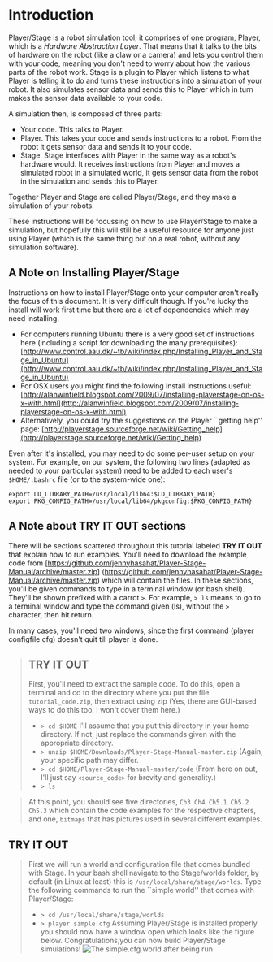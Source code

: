 # Introduction

Player/Stage is a robot simulation tool, it comprises of one program,
Player, which is a *Hardware Abstraction Layer*. That means that it
talks to the bits of hardware on the robot (like a claw or a camera) and
lets you control them with your code, meaning you don't need to worry about
how the various parts of the robot work. Stage is a plugin to Player which
listens to what Player is telling it to do and turns these instructions
into a simulation of your robot. It also simulates sensor data and sends
this to Player which in turn makes the sensor data available to your code.

A simulation then, is composed of three parts:
* Your code. This talks to Player.
* Player. This takes your code and sends instructions to a robot. From the robot it gets sensor data and sends it to your code.
* Stage. Stage interfaces with Player in the same way as a robot's hardware would. It receives instructions from Player and moves a simulated robot in a simulated world, it gets sensor data from the robot in the simulation and sends this to Player.

Together Player and Stage are called Player/Stage, and they make a simulation of your robots.

These instructions will be focussing on how to use Player/Stage to make a
simulation, but hopefully this will still be a useful resource for anyone
just using Player (which is the same thing but on a real robot, without any simulation software).

## A Note on Installing Player/Stage
Instructions on how to install Player/Stage onto your computer aren't really the focus of this document. It is very difficult though. If you're lucky the install will work first time but there are a lot of dependencies which may need installing. 
* For computers running Ubuntu there is a very good set of instructions here (including a script for downloading the many prerequisites): [http://www.control.aau.dk/~tb/wiki/index.php/Installing_Player_and_Stage_in_Ubuntu](http://www.control.aau.dk/~tb/wiki/index.php/Installing_Player_and_Stage_in_Ubuntu)
* For OSX users you might find the following install instructions useful:
[http://alanwinfield.blogspot.com/2009/07/installing-playerstage-on-os-x-with.html](http://alanwinfield.blogspot.com/2009/07/installing-playerstage-on-os-x-with.html)
* Alternatively, you could try the suggestions on the Player ``getting help'' page:
[http://playerstage.sourceforge.net/wiki/Getting_help](http://playerstage.sourceforge.net/wiki/Getting_help)

Even after it's installed, you may need to do some per-user setup on your
system.  For example, on our system, the following two lines (adapted as
needed to your particular system) need to be
added to each user's `$HOME/.bashrc` file (or to the system-wide one): 
```
export LD_LIBRARY_PATH=/usr/local/lib64:$LD_LIBRARY_PATH}
export PKG_CONFIG_PATH=/usr/local/lib64/pkgconfig:$PKG_CONFIG_PATH}
```

## A Note about TRY IT OUT sections
There will be sections scattered throughout this tutorial labeled **TRY IT OUT**
that explain how to run examples. You'll need to download the example code
from 
[https://github.com/jennyhasahat/Player-Stage-Manual/archive/master.zip]
(https://github.com/jennyhasahat/Player-Stage-Manual/archive/master.zip) 
which will contain the files. In these sections, you'll be given commands to
type in a terminal
window (or bash shell). They'll be shown prefixed with a carrot `>`. For
example, 
```> ls```
means to go to a terminal window and type the command given (ls), without
the `>` character, then hit return.

In many cases, you'll need two windows, since the first command (player
configfile.cfg) doesn't quit till player is done.  

> ## TRY IT OUT
> 
> First, you'll need to extract the sample code.  To do this, open a
> terminal and cd to the directory where you put the file
> `tutorial_code.zip`, then extract using zip (Yes, there are
> GUI-based ways to do this too.  I won't cover them here.)
> * `> cd $HOME` I'll assume that you put this directory in your home directory.  If not, just replace the commands given with the appropriate directory. 
> * `> unzip $HOME/Downloads/Player-Stage-Manual-master.zip` (Again,
> your specific path may differ.
> * `> cd $HOME/Player-Stage-Manual-master/code` (From here on out, I'll
> just say `<source_code>` for brevity and generality.)
> * `> ls` 

> At this point, you should see five directories, `Ch3 Ch4 Ch5.1 Ch5.2
> Ch5.3` which contain the code examples for the respective chapters, and
> one, `bitmaps` that has pictures used in several different examples.


## TRY IT OUT
> First we will run a world and configuration file that comes bundled with Stage. In your bash shell navigate to the Stage/worlds folder, by default (in Linux at least) this is `/usr/local/share/stage/worlds`. Type the following commands to run the ``simple world'' that comes with Player/Stage: 
> * `> cd /usr/local/share/stage/worlds` 
> * `> player simple.cfg`
> Assuming Player/Stage is installed properly you should now have a window open which looks like the figure below.  Congratulations,you can now build Player/Stage simulations!
> ![The simple.cfg world after being run](https://github.com/NickelsLab/Player-Stage-Manual/blob/master/pics/simpleworld.png)

